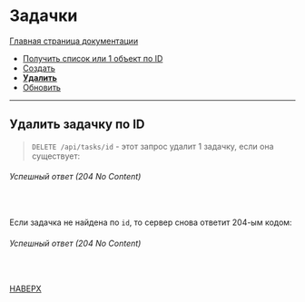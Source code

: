 # Задачки

[Главная страница документации](/README.md)

* [Получить список или 1 объект по ID](/docs/task/task-get.md)
* [Создать](/docs/task/task-create.md)   
* **[Удалить](/docs/task/task-delete.md)** 
* [Обновить](/docs/task/task-update.md)
---

## Удалить задачку по ID
> `DELETE /api/tasks/id` - этот запрос удалит 1 задачку, если она существует:
###### Успешный ответ (204 No Content)
<br>

Если задачка не найдена по `id`, то сервер снова ответит 204-ым кодом:
###### Успешный ответ (204 No Content)
<br>


[НАВЕРХ](#задачки)